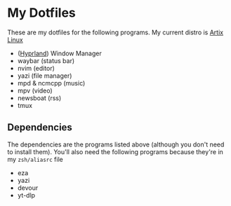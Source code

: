 # My Dotfiles

These are my dotfiles for the following programs. My current distro is [Artix Linux](https://www.artixlinux.org)

- ([Hyprland](https://www.hyprland.org)) Window Manager   
- waybar (status bar)  
- nvim (editor)  
- yazi (file manager)  
- mpd & ncmcpp (music)  
- mpv (video)  
- newsboat (rss)
- tmux

## Dependencies

The dependencies are the programs listed above (although you don't need to install them). You'll also need the following programs because they're in my `zsh/aliasrc` file
- eza
- yazi
- devour
- yt-dlp

